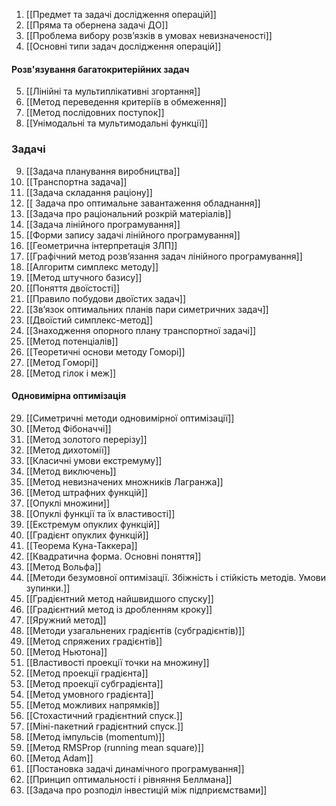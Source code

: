1. [[Предмет та задачі дослідження операцій]]
2. [[Пряма та обернена задачі ДО]]
3. [[Проблема вибору розв’язків в умовах невизначеності]]
4. [[Основні типи задач дослідження операцій]]
#### Розв'язування багатокритерійних задач
5. [[Лінійні та мультиплікативні згортання]]
6. [[Метод переведення критеріїв в обмеження]]
7. [[Метод послідовних поступок]]
8. [[Унімодальні та мультимодальні функції]]
### Задачі
9.  [[Задача планування виробництва]]
10. [[Транспортна задача]]
11. [[Задача складання раціону]]
12. [[ Задача про оптимальне завантаження обладнання]]
13. [[Задача про раціональний розкрій матеріалів]]
14. [[Задача лінійного програмування]]
15. [[Форми запису задачі лінійного програмування]]
16. [[Геометрична інтерпретація ЗЛП]]
17. [[Графічний метод розв’язання задач лінійного програмування]]
18. [[Алгоритм симплекс методу]]
19. [[Метод штучного базису]]
20. [[Поняття двоїстості]]
21. [[Правило побудови двоїстих задач]]
22. [[Зв’язок оптимальних планів пари симетричних задач]]
23. [[Двоїстий симплекс-метод]]
24. [[Знаходження опорного плану транспортної задачі]]
25. [[Метод потенціалів]]
26. [[Теоретичні основи методу Гоморі]]
27. [[Метод Гоморі]]
28. [[Метод гілок і меж]]
#### Одновимірна оптимізація
29. [[Симетричні методи одновимірної оптимізації]]
30. [[Метод Фібоначчі]]
31. [[Метод золотого перерізу]]
32. [[Метод дихотомії]]
33. [[Класичні умови екстремуму]]
34. [[Метод виключень]]
35. [[Метод невизначених множників Лагранжа]]
36. [[Метод штрафних функцій]]
37. [[Опуклі множини]]
38. [[Опуклі функції та їх властивості]]
39. [[Екстремум опуклих функцій]]
40. [[Градієнт опуклих функцій]]
41. [[Теорема Куна-Таккера]]
42. [[Квадратична форма. Основні поняття]]
43. [[Метод Вольфа]]
44. [[Методи безумовної оптимізації. Збіжність і стійкість методів. Умови зупинки.]]
45. [[Градієнтний метод найшвидшого спуску]]
46. [[Градієнтний метод із дробленням кроку]]
47. [[Яружний метод]]
48. [[Методи узагальнених градієнтів (субградієнтів)]]
49. [[Метод спряжених градієнтів]]
50. [[Метод Ньютона]]
51. [[Властивості проекції точки на множину]]
52. [[Метод проекції градієнта]]
53. [[Метод проекції субградієнта]]
54. [[Метод умовного градієнта]]
55. [[Метод можливих напрямків]]
56. [[Стохастичний градієнтний спуск.]]
57. [[Міні-пакетний градієнтний спуск.]]
58. [[Метод імпульсів (momentum)]]
59. [[Метод RMSProp (running mean square)]]
60. [[Метод Adam]]
61. [[Постановка задачі динамічного програмування]]
62. [[Принцип оптимальності і рівняння Беллмана]]
63. [[Задача про розподіл інвестицій між підприємствами]]